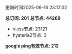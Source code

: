 更新时间2025-06-16 23:17:02

**总订阅: 201**
**总节点: 44269**
- vless节点: 23121
- hysteria2节点: 3

**google ping有效节点: 212**
